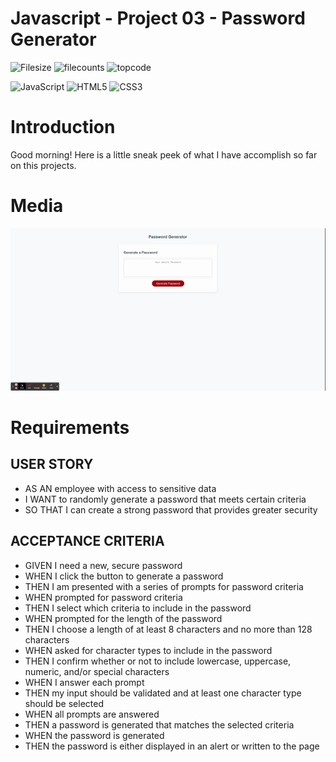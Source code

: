 # Javascript - Project 03 - Password Generator 
![Filesize](https://img.shields.io/github/repo-size/TimothyLai1121/Password-Generator-Third-Time-A-Charm?style=plastic)
![filecounts](https://img.shields.io/github/directory-file-count/TimothyLai1121/Password-Generator-Third-Time-A-Charm)
![topcode](https://img.shields.io/github/languages/top/TimothyLai1121/Password-Generator-Third-Time-A-Charm)


![JavaScript](https://img.shields.io/badge/javascript-%23323330.svg?style=for-the-badge&logo=javascript&logoColor=%23F7DF1E)
![HTML5](https://img.shields.io/badge/html5-%23E34F26.svg?style=for-the-badge&logo=html5&logoColor=white)
![CSS3](https://img.shields.io/badge/css3-%231572B6.svg?style=for-the-badge&logo=css3&logoColor=white)

# Introduction #
Good morning! Here is a little sneak peek of what I have accomplish so far on this projects.

# Media #

![gifs](./asset/Password%20Generator.gif)

# Requirements #

## USER STORY ##
* AS AN employee with access to sensitive data
* I WANT to randomly generate a password that meets certain criteria
* SO THAT I can create a strong password that provides greater security

## ACCEPTANCE CRITERIA ##
* GIVEN I need a new, secure password
* WHEN I click the button to generate a password
* THEN I am presented with a series of prompts for password criteria
* WHEN prompted for password criteria
* THEN I select which criteria to include in the password
* WHEN prompted for the length of the password
* THEN I choose a length of at least 8 characters and no more than 128 characters
* WHEN asked for character types to include in the password
* THEN I confirm whether or not to include lowercase, uppercase, numeric, and/or special characters
* WHEN I answer each prompt
* THEN my input should be validated and at least one character type should be selected
* WHEN all prompts are answered
* THEN a password is generated that matches the selected criteria
* WHEN the password is generated
* THEN the password is either displayed in an alert or written to the page


